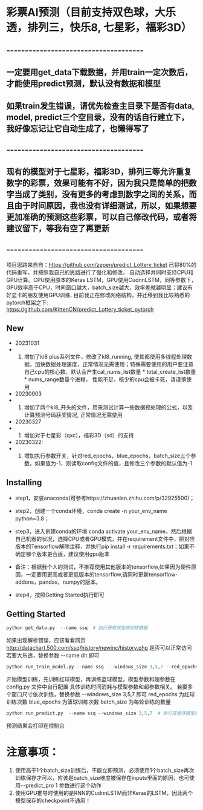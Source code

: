 # 彩票AI预测（目前支持双色球，大乐透，排列三，快乐8, 七星彩，福彩3D）

##  -------------------------------------
##  一定要用get_data下载数据，并用train一定次数后，才能使用predict预测，默认没有数据和模型
##  如果train发生错误，请优先检查主目录下是否有data, model, predict三个空目录，没有的话自行建立下，我好像忘记让它自动生成了，也懒得写了
##  -------------------------------------
##  现有的模型对于七星彩，福彩3D，排列三等允许重复数字的彩票，效果可能有不好，因为我只是简单的把数字当成了类别，没有更多的考虑到数字之间的关系，而且由于时间原因，我也没有详细测试，所以，如果想要更加准确的预测这些彩票，可以自己修改代码，或者将建议留下，等我有空了再更新
##  -------------------------------------

项目思路来自自：https://github.com/zepen/predict_Lottery_ticket
已将80%的代码重写，并按照我自己的思路进行了强化和修改。
自动选择并同时支持CPU和GPU计算。CPU使用原本的Keras LSTM，GPU使用CudnnLSTM，同等参数下，GPU效率高于CPU，时间窗口越大，batch_size越大，效率差就越明显；建议有好显卡的朋友使用GPU训练.
目前我正在修改网络结构，并迁移到我比较熟悉的pytorch框架之下: https://github.com/KittenCN/predict_Lottery_ticket_pytorch

## New
* 20231031
* 1. 增加了kl8 plus系列文件，修改了kl8_running, 使其都使用多线程处理数据，加快数据处理速度，正常情况无需使用；特殊需要使用的用户要注意自己cpu的核心数，默认会产生cal_nums_list数量 * total_create_list数量 * nums_range数量个进程， 性能不足，核少的cpu会被卡死，请谨慎使用
* 20230903
* 1. 增加了两个kl8_开头的文件，用来测试计算一些数据预处理的公式，以及计算预测号码获奖情况, 正常情况无需使用
* 20230327
* 1. 增加对于七星彩（qxc），福彩3D（sd）的支持
* 20230322:
* 1. 增加执行参数开关，针对red_epochs，blue_epochs，batch_size三个参数，如果值为-1，则读取config文件的值，且修改三个参数的默认值为-1

## Installing
        
* step1，安装anaconda(可参考https://zhuanlan.zhihu.com/p/32925500)；

* step2，创建一个conda环境，conda create -n your_env_name python=3.8；
       
* step3，进入创建conda的环境 conda activate your_env_name，然后根据自己机器的状况，选择CPU或者GPU模式，并在requirement文件中，把对应版本的Tensorflow解除注释，并执行pip install -r requirements.txt；如果不确定哪个版本更合适，建议使用gpu版本
* 备注：根据我个人的测试，不推荐使用其他版本的tensorflow,如果因为硬件原因，一定要用更高或者更低版本的tensorflow,请同时更新tensorflow-addons，pandas，numpy的版本。
       
* step4，按照Getting Started执行即可

## Getting Started

```python
python get_data.py  --name ssq  # 执行获取双色球训练数据
```
如果出现解析错误，应该看看网页 http://datachart.500.com/ssq/history/newinc/history.php 是否可以正常访问
若要大乐透，替换参数 --name dlt 即可

```python
python run_train_model.py --name ssq  --windows_size 3,5,7 --red_epochs 1 --blue_epochs 1 --batch_size 1  # 执行训练双色球模型
``` 
开始模型训练，先训练红球模型，再训练蓝球模型，模型参数和超参数在 config.py 文件中自行配置
具体训练时间消耗与模型参数和超参数相关。
若要多个窗口尺寸依次训练，替换参数 --windows_size 3,5,7 即可
red_epochs 为红球训练次数
blue_epochs 为篮球训练次数
batch_size 为每轮训练的数量

```python
python run_predict.py  --name ssq --windows_size 3,5,7  # 执行双色球模型预测
```
预测结果会打印在控制台

# 注意事项：
1. 使用高于1个batch_size训练后，不能立即预测，必须使用1个batch_size再次训练保存才可以，应该是batch_size维度被保存在inputs里面的原因，也可使用--predict_pro 1 参数进行这个动作
2. 使用GPU推导时使用的是RNN的CudnnLSTM而非Keras的LSTM，因此两个模型保存的checkpoint不通用！

